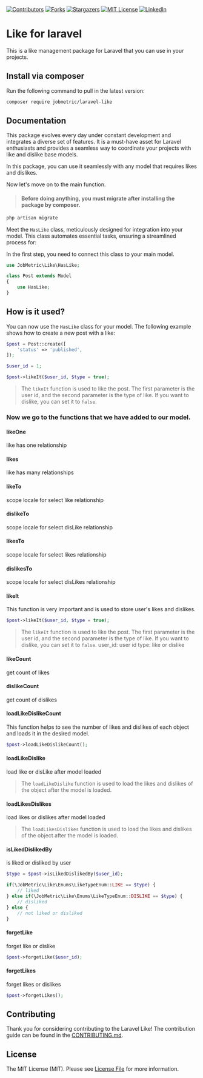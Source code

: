 [contributors-shield]: https://img.shields.io/github/contributors/jobmetric/laravel-like.svg?style=for-the-badge
[contributors-url]: https://github.com/jobmetric/laravel-like/graphs/contributors
[forks-shield]: https://img.shields.io/github/forks/jobmetric/laravel-like.svg?style=for-the-badge&label=Fork
[forks-url]: https://github.com/jobmetric/laravel-like/network/members
[stars-shield]: https://img.shields.io/github/stars/jobmetric/laravel-like.svg?style=for-the-badge
[stars-url]: https://github.com/jobmetric/laravel-like/stargazers
[license-shield]: https://img.shields.io/github/license/jobmetric/laravel-like.svg?style=for-the-badge
[license-url]: https://github.com/jobmetric/laravel-like/blob/master/LICENCE.md
[linkedin-shield]: https://img.shields.io/badge/-LinkedIn-blue.svg?style=for-the-badge&logo=linkedin&colorB=555
[linkedin-url]: https://linkedin.com/in/majidmohammadian

[![Contributors][contributors-shield]][contributors-url]
[![Forks][forks-shield]][forks-url]
[![Stargazers][stars-shield]][stars-url]
[![MIT License][license-shield]][license-url]
[![LinkedIn][linkedin-shield]][linkedin-url]

# Like for laravel

This is a like management package for Laravel that you can use in your projects.

## Install via composer

Run the following command to pull in the latest version:
```bash
composer require jobmetric/laravel-like
```

## Documentation

This package evolves every day under constant development and integrates a diverse set of features. It is a must-have asset for Laravel enthusiasts and provides a seamless way to coordinate your projects with like and dislike base models.

In this package, you can use it seamlessly with any model that requires likes and dislikes.

Now let's move on to the main function.

>#### Before doing anything, you must migrate after installing the package by composer.

```bash
php artisan migrate
```

Meet the `HasLike` class, meticulously designed for integration into your model. This class automates essential tasks, ensuring a streamlined process for:

In the first step, you need to connect this class to your main model.

```php
use JobMetric\Like\HasLike;

class Post extends Model
{
    use HasLike;
}
```

## How is it used?

You can now use the `HasLike` class for your model. The following example shows how to create a new post with a like:

```php
$post = Post::create([
    'status' => 'published',
]);

$user_id = 1;

$post->likeIt($user_id, $type = true);
```

> The `likeIt` function is used to like the post. The first parameter is the user id, and the second parameter is the type of like. If you want to dislike, you can set it to `false`.

### Now we go to the functions that we have added to our model.

#### likeOne

like has one relationship

#### likes

like has many relationships

#### likeTo

scope locale for select like relationship

#### dislikeTo

scope locale for select disLike relationship

#### likesTo

scope locale for select likes relationship

#### dislikesTo

scope locale for select disLikes relationship

#### likeIt

This function is very important and is used to store user's likes and dislikes.

```php
$post->likeIt($user_id, $type = true);
```

> The `likeIt` function is used to like the post. The first parameter is the user id, and the second parameter is the type of like. If you want to dislike, you can set it to `false`.
> user_id: user id
> type: like or dislike

#### likeCount

get count of likes

#### dislikeCount

get count of dislikes

#### loadLikeDislikeCount

This function helps to see the number of likes and dislikes of each object and loads it in the desired model.

```php
$post->loadLikeDislikeCount();
```

#### loadLikeDislike

load like or disLike after model loaded

> The `loadLikeDislike` function is used to load the likes and dislikes of the object after the model is loaded.

#### loadLikesDislikes

load likes or dislikes after model loaded

> The `loadLikesDislikes` function is used to load the likes and dislikes of the object after the model is loaded.

#### isLikedDislikedBy

is liked or disliked by user

```php
$type = $post->isLikedDislikedBy($user_id);

if(\JobMetric\Like\Enums\LikeTypeEnum::LIKE == $type) {
    // liked
} else if(\JobMetric\Like\Enums\LikeTypeEnum::DISLIKE == $type) {
    // disliked
} else {
    // not liked or disliked
}
```

#### forgetLike

forget like or dislike

```php
$post->forgetLike($user_id);
```

#### forgetLikes

forget likes or dislikes

```php
$post->forgetLikes();
```

## Contributing

Thank you for considering contributing to the Laravel Like! The contribution guide can be found in the [CONTRIBUTING.md](https://github.com/jobmetric/laravel-like/blob/master/CONTRIBUTING.md).

## License

The MIT License (MIT). Please see [License File](https://github.com/jobmetric/laravel-like/blob/master/LICENCE.md) for more information.
